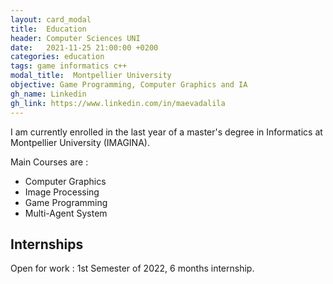 ```yaml
---
layout: card_modal
title:  Education
header: Computer Sciences UNI
date:   2021-11-25 21:00:00 +0200
categories: education
tags: game informatics c++
modal_title:  Montpellier University
objective: Game Programming, Computer Graphics and IA
gh_name: Linkedin 
gh_link: https://www.linkedin.com/in/maevadalila
---
```


I am currently enrolled in the last year of a master's degree in Informatics at Montpellier University (IMAGINA).

Main Courses are : 
+ Computer Graphics 
+ Image Processing 
+ Game Programming 
+ Multi-Agent System

## Internships 

Open for work : 1st Semester of 2022, 6 months internship.  